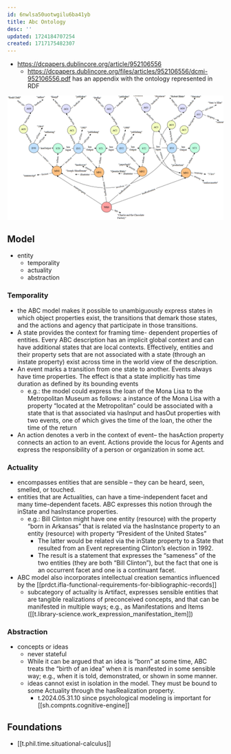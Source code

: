 ```yaml
---
id: 6nwlsa50uotwgilu6ba41yb
title: Abc Ontology
desc: ''
updated: 1724184707254
created: 1717175482307
---
```


- https://dcpapers.dublincore.org/article/952106556
  - https://dcpapers.dublincore.org/files/articles/952106556/dcmi-952106556.pdf has an appendix with the ontology represented in RDF

![](/assets/images/2024-08-19-11-30-47.png)

## Model

- entity
  - temporality
  - actuality
  - abstraction

### Temporality

- the ABC model makes it possible to unambiguously express states in which object properties exist, the transitions that demark those states, and the actions and agency that participate in those transitions.
- A state provides the context for framing time- dependent properties of entities. Every ABC description has an implicit global context and can have additional states that are local contexts. Effectively, entities and their property sets that are not associated with a state (through an instate property) exist across time in the world view of the description.
- An event marks a transition from one state to another. Events always have time properties. The effect is that a state implicitly has time duration as defined by its bounding events
  - e.g.: the model could express the loan of the Mona Lisa to the Metropolitan Museum as follows: a instance of the Mona Lisa with a property “located at the Metropolitan” could be associated with a state that is that associated via hasInput and hasOut properties with two events, one of which gives the time of the loan, the other the time of the return
- An action denotes a verb in the context of event– the hasAction property connects an action to an event. Actions provide the locus for Agents and express the responsibility of a person or organization in some act.

### Actuality

- encompasses entities that are sensible – they can be heard, seen, smelled, or touched. 
- entities that are Actualities, can have a time-independent facet and many time-dependent facets. ABC expresses this notion through the inState and hasInstance properties.
  - e.g.: Bill Clinton might have one entity (resource) with the property “born in Arkansas” that is related via the hasInstance property to an entity (resource) with property “President of the United States”
    - The latter would be related via the inState property to a State that resulted from an Event representing Clinton’s election in 1992.
    - The result is a statement that expresses the “sameness” of the two entities (they are both “Bill Clinton”), but the fact that one is an occurrent facet and one is a continuant facet.
- ABC model also incorporates intellectual creation semantics influenced by the [[prdct.ifla-functional-requirements-for-bibliographic-records]]
  - subcategory of actuality is Artifact, expresses sensible entities that are tangible realizations of preconceived concepts, and that can be manifested in multiple ways; e.g., as Manifestations and Items ([[t.library-science.work_expression_manifestation_item]])

### Abstraction

- concepts or ideas
  - never stateful
  - While it can be argued that an idea is “born” at some time, ABC treats the “birth of an idea” when it is manifested in some sensible way; e.g., when it is told, demonstrated, or shown in some manner.
  - ideas cannot exist in isolation in the model. They must be bound to some Actuality through the hasRealization property.
    - t.2024.05.31.10 since psychological modeling is important for [[sh.compnts.cognitive-engine]]

## Foundations

- [[t.phil.time.situational-calculus]]